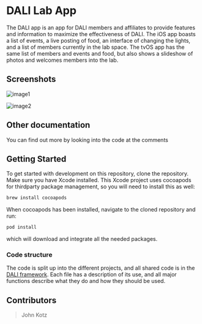 # DALI Lab App
The DALI app is an app for DALI members and affiliates to provide features and information to maximize the effectiveness of DALI. The iOS app boasts a list of events, a live posting of food, an interface of changing the lights, and a list of members currently in the lab space. The tvOS app has the same list of members and events and food, but also shows a slideshow of photos and welcomes members into the lab.

## Screenshots

![image1](http://is4.mzstatic.com/image/thumb/Purple118/v4/55/ba/59/55ba59cf-0519-43f1-2851-9c9d91c6b1e4/source/392x696bb.jpg)

![image2](http://is2.mzstatic.com/image/thumb/Purple118/v4/fe/e1/f2/fee1f274-91d4-8e3c-bb68-4cb081b1df75/source/392x696bb.jpg)

## Other documentation
You can find out more by looking into the code at the comments

## Getting Started
To get started with development on this repository, clone the repository. Make sure you have Xcode installed. This Xcode project uses cocoapods for thirdparty package management, so you will need to install this as well:

```bash
brew install cocoapods
```

When cocoapods has been installed, navigate to the cloned repository and run:

```bash
pod install
```

which will download and integrate all the needed packages.

### Code structure
The code is split up into the different projects, and all shared code is in the [DALI framework](https://github.com/dali-lab/DALI-Framework). Each file has a description of its use, and all major functions describe what they do and how they should be used.

## Contributors
> John Kotz
